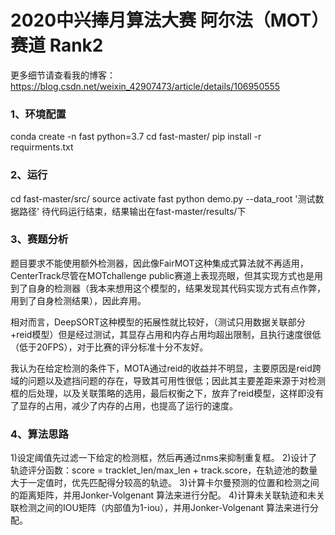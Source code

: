 # 2020中兴捧月算法大赛 阿尔法（MOT）赛道 Rank2
更多细节请查看我的博客：https://blog.csdn.net/weixin_42907473/article/details/106950555
### 1、环境配置
conda create -n fast python=3.7
cd  fast-master/
pip install -r requirments.txt

### 2、运行
cd fast-master/src/
source activate fast
python demo.py --data_root '测试数据路径' 
待代码运行结束，结果输出在fast-master/results/下

### 3、赛题分析
题目要求不能使用额外检测器，因此像FairMOT这种集成式算法就不再适用，CenterTrack尽管在MOTchallenge public赛道上表现亮眼，但其实现方式也是用到了自身的检测器（我本来想用这个模型的，结果发现其代码实现方式有点作弊，用到了自身检测结果），因此弃用。

相对而言，DeepSORT这种模型的拓展性就比较好，（测试只用数据关联部分+reid模型）但是经过测试，其显存占用和内存占用均超出限制，且执行速度很低（低于20FPS），对于比赛的评分标准十分不友好。

我认为在给定检测的条件下，MOTA通过reid的收益并不明显，主要原因是reid跨域的问题以及遮挡问题的存在，导致其可用性很低；因此其主要差距来源于对检测框的后处理，以及关联策略的选用，最后权衡之下，放弃了reid模型，这样即没有了显存的占用，减少了内存的占用，也提高了运行的速度。

### 4、算法思路
1)设定阈值先过滤一下给定的检测框，然后再通过nms来抑制重复框。
2)设计了轨迹评分函数：score = tracklet_len/max_len + track.score，在轨迹池的数量大于一定值时，优先匹配得分较高的轨迹。
3)计算卡尔曼预测的位置和检测之间的距离矩阵，并用Jonker-Volgenant 算法来进行分配。
4)计算未关联轨迹和未关联检测之间的IOU矩阵（内部值为1-iou），并用Jonker-Volgenant 算法来进行分配。
